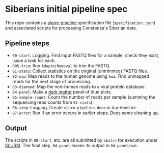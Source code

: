 # Siberians initial pipeline spec

This repo contains a
[slurm-pipeline](https://github.com/acorg/slurm-pipeline) specification
file (`specification.json`) and associated scripts for processing Constanza's
Siberian data.

## Pipeline steps

* `00-start`: Logging. Find input FASTQ files for a sample, check they
  exist, issue a task for each.
* `005-trim`: Run `AdapterRemoval` to trim the FASTQ.
* `01-stats`: Collect statistics on the original (untrimmed) FASTQ files.
* `02-map`: Map reads to the human genome using `bwa`. Find unmapped reads
  for the next stage of processing.
* `03-diamond`: Map the non-human reads to a viral protein database.
* `04-panel`: Make a [dark matter](https://github.com/acorg/dark-matter/) panel of blue plots.
* `05-sample-count`: Count the number of reads per sample (summing the
  sequencing read counts from `01-stats`).
* `06-stop`: Logging. Create `slurm-pipeline.done` in top-level dir.
* `07-error`: Run if an error occurs in earlier steps. Does some cleaning up.

## Output

The scripts in `00-start`, etc. are all submitted by `sbatch` for execution
under [SLURM](http://slurm.schedmd.com/). The final step, `04-panel` leaves
its output in `04-panel/out`.
